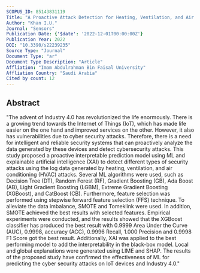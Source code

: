 ```yaml
---
SCOPUS_ID: 85143831119
Title: "A Proactive Attack Detection for Heating, Ventilation, and Air Conditioning (HVAC) System Using Explainable Extreme Gradient Boosting Model (XGBoost)"
Author: "Khan I.U."
Journal: "Sensors"
Publication Date: {'$date': '2022-12-01T00:00:00Z'}
Publication Year: 2022
DOI: "10.3390/s22239235"
Source Type: "Journal"
Document Type: "ar"
Document Type Description: "Article"
Affliation: "Imam Abdulrahman Bin Faisal University"
Affliation Country: "Saudi Arabia"
Cited by count: 12
---
```


## Abstract
"The advent of Industry 4.0 has revolutionized the life enormously. There is a growing trend towards the Internet of Things (IoT), which has made life easier on the one hand and improved services on the other. However, it also has vulnerabilities due to cyber security attacks. Therefore, there is a need for intelligent and reliable security systems that can proactively analyze the data generated by these devices and detect cybersecurity attacks. This study proposed a proactive interpretable prediction model using ML and explainable artificial intelligence (XAI) to detect different types of security attacks using the log data generated by heating, ventilation, and air conditioning (HVAC) attacks. Several ML algorithms were used, such as Decision Tree (DT), Random Forest (RF), Gradient Boosting (GB), Ada Boost (AB), Light Gradient Boosting (LGBM), Extreme Gradient Boosting (XGBoost), and CatBoost (CB). Furthermore, feature selection was performed using stepwise forward feature selection (FFS) technique. To alleviate the data imbalance, SMOTE and Tomeklink were used. In addition, SMOTE achieved the best results with selected features. Empirical experiments were conducted, and the results showed that the XGBoost classifier has produced the best result with 0.9999 Area Under the Curve (AUC), 0.9998, accuracy (ACC), 0.9996 Recall, 1.000 Precision and 0.9998 F1 Score got the best result. Additionally, XAI was applied to the best performing model to add the interpretability in the black-box model. Local and global explanations were generated using LIME and SHAP. The results of the proposed study have confirmed the effectiveness of ML for predicting the cyber security attacks on IoT devices and Industry 4.0."
